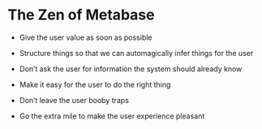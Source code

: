 # The Zen of Metabase

- Give the user value as soon as possible

- Structure things so that we can automagically infer things for the user

- Don’t ask the user for information the system should already know

- Make it easy for the user to do the right thing

- Don’t leave the user booby traps

- Go the extra mile to make the user experience pleasant 